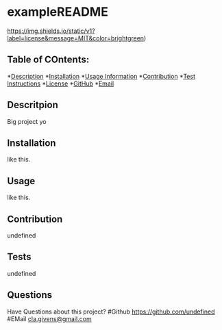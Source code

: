 # exampleREADME

  https://img.shields.io/static/v1?label=license&message=MIT&color=brightgreen)

  ## Table of COntents:
  *[Description](#Description)
  *[Installation](#Installation)
  *[Usage Information](#Usage)
  *[Contribution](#Contribution)
  *[Test Instructions](#Tests)
  *[License](#License)
  *[GitHub](#GitHub)
  *[Email](#Email)

  ## Descritpion
  Big project yo

  ## Installation
  like this.

  ## Usage
  like this.

  ## Contribution
  undefined

  ## Tests
  undefined

  

  ## Questions
  Have Questions about this project?
  #Github https://github.com/undefined
  #EMail cla.givens@gmail.com

